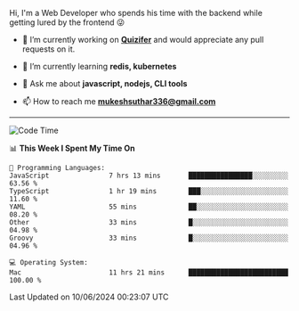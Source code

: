 Hi, I'm a Web Developer who spends his time with the backend while getting lured by the frontend 😜

- 🔭 I’m currently working on **[Quizifer](https://github.com/SutharMukesh/Quizifer/)** and would appreciate any pull requests on it.

- 🌱 I’m currently learning **redis, kubernetes**

- 💬 Ask me about **javascript, nodejs, CLI tools**

- 📫 How to reach me **mukeshsuthar336@gmail.com**

---
<!--START_SECTION:waka-->
![Code Time](http://img.shields.io/badge/Code%20Time-2%2C990%20hrs%2049%20mins-blue)

📊 **This Week I Spent My Time On** 

```text
💬 Programming Languages: 
JavaScript               7 hrs 13 mins       ████████████████░░░░░░░░░   63.56 % 
TypeScript               1 hr 19 mins        ███░░░░░░░░░░░░░░░░░░░░░░   11.60 % 
YAML                     55 mins             ██░░░░░░░░░░░░░░░░░░░░░░░   08.20 % 
Other                    33 mins             █░░░░░░░░░░░░░░░░░░░░░░░░   04.98 % 
Groovy                   33 mins             █░░░░░░░░░░░░░░░░░░░░░░░░   04.96 % 

💻 Operating System: 
Mac                      11 hrs 21 mins      █████████████████████████   100.00 % 
```


 Last Updated on 10/06/2024 00:23:07 UTC
<!--END_SECTION:waka-->
